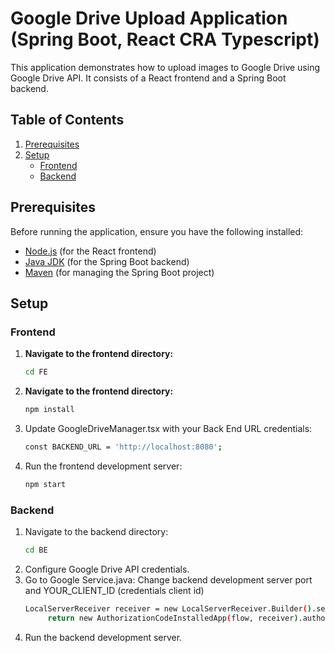 # Google Drive Upload Application (Spring Boot, React CRA Typescript)

This application demonstrates how to upload images to Google Drive using Google Drive API. It consists of a React frontend and a Spring Boot backend.

## Table of Contents

1. [Prerequisites](#prerequisites)
2. [Setup](#setup)
   - [Frontend](#frontend)
   - [Backend](#backend)

## Prerequisites

Before running the application, ensure you have the following installed:

- [Node.js](https://nodejs.org/) (for the React frontend)
- [Java JDK](https://www.oracle.com/java/technologies/javase-downloads.html) (for the Spring Boot backend)
- [Maven](https://maven.apache.org/) (for managing the Spring Boot project)

## Setup

### Frontend

1. **Navigate to the frontend directory:**

   ```bash
   cd FE
2. **Navigate to the frontend directory:**

   ```bash
   npm install
3. Update GoogleDriveManager.tsx with your Back End URL credentials:
   ```bash
   const BACKEND_URL = 'http://localhost:8080';
4. Run the frontend development server:
   ```bash
   npm start

### Backend
1. Navigate to the backend directory:
   ```bash
   cd BE
2. Configure Google Drive API credentials.
3. Go to Google Service.java:
   Change backend development server port and YOUR_CLIENT_ID (credentials client id)
   ```bash
   LocalServerReceiver receiver = new LocalServerReceiver.Builder().setPort(8080).build();
        return new AuthorizationCodeInstalledApp(flow, receiver).authorize("YOUR_CLIENT_ID");
4. Run the backend development server.
   

